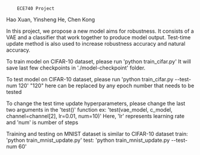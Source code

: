         ECE740 Project
Hao Xuan, Yinsheng He, Chen Kong

In this project, we propose a new model aims for robustness.
It consists of a VAE and a classifier that work together to produce
model output. Test-time update method is also used to increase robustness
accuracy and natural accuracy.

To train model on CIFAR-10 dataset, please run
'python train_cifar.py'
It will save last few checkpoints in './model-checkpoint' folder.

To test model on CIFAR-10 dataset, please run
'python train_cifar.py --test-num 120'
"120" here can be replaced by any epoch number that needs to be tested

To change the test time update hyperparameters, please change the last two
arguments in the 'test()' function
ex: 'test(vae_model, c_model, channel=channel[2], lr=0.01, num=10)'
Here, 'lr' represents learning rate and 'num' is number of steps

Training and testing on MNIST dataset is similar to CIFAR-10 dataset
train: 'python train_mnist_update.py'
test: 'python train_mnist_update.py --test-num 60'
